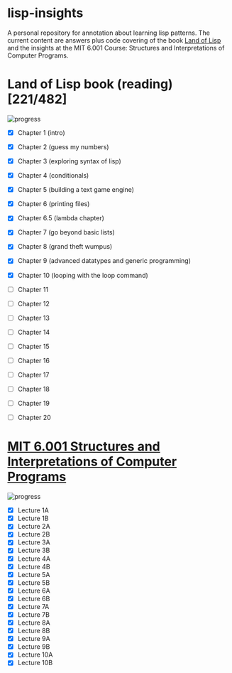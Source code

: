 # lisp-insights
A personal repository for annotation about learning lisp patterns.
The current content are answers plus code covering of the book [Land of Lisp](http://www.landoflisp.com) and the insights at the MIT 6.001 Course: Structures and Interpretations of Computer Programs.

# Land of Lisp book (reading) [221/482]
![progress](http://progressed.io/bar/41)

 - [x] Chapter 1 (intro)
 - [x] Chapter 2 (guess my numbers)
 - [x] Chapter 3 (exploring syntax of lisp)
 - [x] Chapter 4 (conditionals)
 - [x] Chapter 5 (building a text game engine)
 - [x] Chapter 6 (printing files)
 - [x] Chapter 6.5 (lambda chapter)
 - [x] Chapter 7 (go beyond basic lists)
 - [x] Chapter 8 (grand theft wumpus)
 - [x] Chapter 9 (advanced datatypes and generic programming)
 - [x] Chapter 10 (looping with the loop command)
 - [ ] Chapter 11
 - [ ] Chapter 12
 - [ ] Chapter 13
 - [ ] Chapter 14
 - [ ] Chapter 15
 - [ ] Chapter 16
 - [ ] Chapter 17
 - [ ] Chapter 18
 - [ ] Chapter 19
 - [ ] Chapter 20


# [MIT 6.001 Structures and Interpretations of Computer Programs](https://www.youtube.com/watch?v=2Op3QLzMgSY&list=PLE18841CABEA24090)
![progress](http://progressed.io/bar/100)
 - [x] Lecture 1A 
 - [x] Lecture 1B
 - [x] Lecture 2A 
 - [x] Lecture 2B
 - [x] Lecture 3A 
 - [x] Lecture 3B
 - [x] Lecture 4A 
 - [x] Lecture 4B
 - [x] Lecture 5A 
 - [x] Lecture 5B
 - [x] Lecture 6A 
 - [x] Lecture 6B
 - [x] Lecture 7A 
 - [x] Lecture 7B
 - [x] Lecture 8A 
 - [x] Lecture 8B
 - [x] Lecture 9A 
 - [x] Lecture 9B
 - [x] Lecture 10A
 - [x] Lecture 10B
